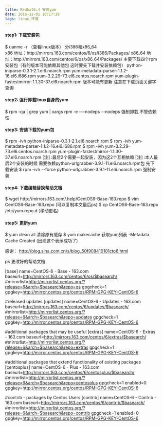 ```yaml
---
title: Redhat6.4 安装yum
date: 2016-12-01 10:17:29
tags: linux_环境
---
```


<h4>step1: 下载安装包</h4>
  $ uanme -r   （查看linux版本） 分i386和x86_64 <br>
     x86 地址：http://mirrors.163.com/centos/6/os/i386/Packages/  
     x86_64 地址：http://mirrors.163.com/centos/6/os/x86_64/Packages/  
     主要下载四个rpm安装包（有的版本可能依赖其他包 这时要先下载并安装依赖包） 
     python-iniparse-0.3.1-2.1.el6.noarch.rpm  
     yum-metadata-parser-1.1.2-16.el6.i686.rpm     
     yum-3.2.29-73.el6.centos.noarch.rpm  
     yum-plugin-fastestmirror-1.1.30-37.el6.noarch.rpm
     版本可能有更新 注意在下载页面关键字查询

<!--more-->     

<h4>step2: 强行卸载linux自身的yum</h4>
  $ rpm -qa | grep yum | xargs rpm -e ---nodeps
    --nodeps  强制卸载,不管依赖性

<h4>step3: 安装下载的yum包</h4>
  $ rpm -ivh python-iniparse-0.3.1-2.1.el6.noarch.rpm
  $ rpm -ivh yum-metadata-parser-1.1.2-16.el6.i686.rpm  
  $ rpm -ivh yum-3.2.29-73.el6.centos.noarch.rpm   yum-plugin-fastestmirror-1.1.30-37.el6.noarch.rpm
  [注] :最后2个需要一起安装，因为这2个互相依赖
  [注] :本人最后2个安装的时候 需要依赖python-urlgrabber-3.9.1-11.el6.noarch.rpm包 先下载安装
          $ rpm -ivh  --force python-urlgrabber-3.9.1-11.el6.noarch.rpm  强制安装

<h4>step4: 下载编辑替换帮助文档</h4>
  $ wget http://mirrors.163.com/.help/CentOS6-Base-163.repo
  $ vim CentOS6-Base-163.repo  (可以复制本文最后ps) 
  $ cp CentOS6-Base-163.repo /etc/yum.repo.d   (移动更名)     

<h4>step5: 更新yum</h4>
  $ yum clean all 清除原有缓存
  $ yum makecache  获取yum列表
    -Metadata Cache Created  (出现这个表示成功了)  

感谢： http://blog.sina.com.cn/s/blog_50f908410101cto6.html


ps 更改好的帮助文档

[base]
name=CentOS-6 - Base - 163.com
baseurl=http://mirrors.163.com/centos/6/os/$basearch/
#mirrorlist=http://mirrorlist.centos.org/?release=6&arch=$basearch&repo=os
gpgcheck=1
gpgkey=http://mirror.centos.org/centos/RPM-GPG-KEY-CentOS-6
 
#released updates
[updates]
name=CentOS-6 - Updates - 163.com
baseurl=http://mirrors.163.com/centos/6/updates/$basearch/
#mirrorlist=http://mirrorlist.centos.org/?release=6&arch=$basearch&repo=updates
gpgcheck=1
gpgkey=http://mirror.centos.org/centos/RPM-GPG-KEY-CentOS-6
 
#additional packages that may be useful
[extras]
name=CentOS-6 - Extras - 163.com
baseurl=http://mirrors.163.com/centos/6/extras/$basearch/
#mirrorlist=http://mirrorlist.centos.org/?release=6&arch=$basearch&repo=extras
gpgcheck=1
gpgkey=http://mirror.centos.org/centos/RPM-GPG-KEY-CentOS-6
 
#additional packages that extend functionality of existing packages
[centosplus]
name=CentOS-6 - Plus - 163.com
baseurl=http://mirrors.163.com/centos/6/centosplus/$basearch/
#mirrorlist=http://mirrorlist.centos.org/?release=6&arch=$basearch&repo=centosplus
gpgcheck=1
enabled=0
gpgkey=http://mirror.centos.org/centos/RPM-GPG-KEY-CentOS-6
 
#contrib - packages by Centos Users
[contrib]
name=CentOS-6 - Contrib - 163.com
baseurl=http://mirrors.163.com/centos/6/contrib/$basearch/
#mirrorlist=http://mirrorlist.centos.org/?release=6&arch=$basearch&repo=contrib
gpgcheck=1
enabled=0
gpgkey=http://mirror.centos.org/centos/RPM-GPG-KEY-CentOS-6
        

   
   
   
   
   
